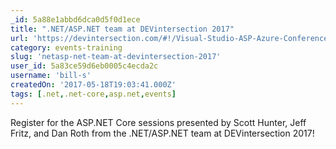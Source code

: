 ```yaml
---
_id: 5a88e1abbd6dca0d5f0d1ece
title: ".NET/ASP.NET team at DEVintersection 2017"
url: 'https://devintersection.com/#!/Visual-Studio-ASP-Azure-Conference/'
category: events-training
slug: 'netasp-net-team-at-devintersection-2017'
user_id: 5a83ce59d6eb0005c4ecda2c
username: 'bill-s'
createdOn: '2017-05-18T19:03:41.000Z'
tags: [.net,.net-core,asp.net,events]
---
```


Register for the ASP.NET Core sessions presented by Scott Hunter, Jeff Fritz, and Dan Roth from the .NET/ASP.NET team at DEVintersection 2017!
